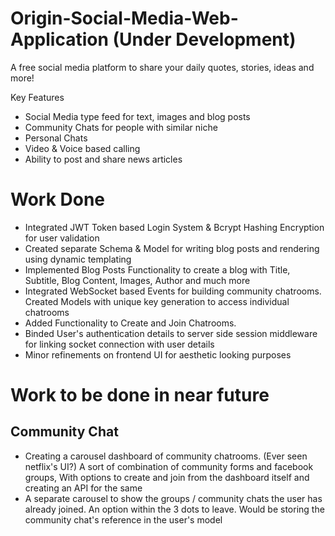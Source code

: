 # Origin-Social-Media-Web-Application (Under Development)

A free social media platform to share your daily quotes, stories, ideas and more!

 Key Features
- Social Media type feed for text, images and blog posts
- Community Chats for people with similar niche
- Personal Chats
- Video & Voice based calling
- Ability to post and share news articles
  
# Work Done

- Integrated JWT Token based Login System & Bcrypt Hashing Encryption for user validation
- Created separate Schema & Model for writing blog posts and rendering using dynamic templating
- Implemented Blog Posts Functionality to create a blog with Title, Subtitle, Blog Content, Images, Author and much more
- Integrated WebSocket based Events for building community chatrooms. Created Models with unique key generation to access individual chatrooms
- Added Functionality to Create and Join Chatrooms.
- Binded User's authentication details to server side session middleware for linking socket connection with user details
- Minor refinements on frontend UI for aesthetic looking purposes

# Work to be done in near future

## Community Chat

- Creating a carousel dashboard of community chatrooms. (Ever seen netflix's UI?) A sort of combination of community forms and facebook groups, With options to create and join from the dashboard itself and creating an API for the same
- A separate carousel to show the groups / community chats the user has already joined. An option within the 3 dots to leave. Would be storing the community chat's reference in the user's model
